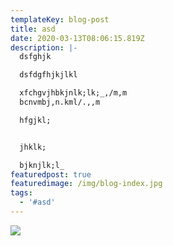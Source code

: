 ```yaml
---
templateKey: blog-post
title: asd
date: 2020-03-13T08:06:15.819Z
description: |-
  dsfghjk

  dsfdgfhjkjlkl

  xfchgvjhbkjnlk;lk;_,/m,m
  bcnvmbj,n.kml/.,,m

  hfgjkl;


  jhklk;

  bjknjlk;l_
featuredpost: true
featuredimage: /img/blog-index.jpg
tags:
  - '#asd'
---
```

![](/img/blog-index.jpg)
